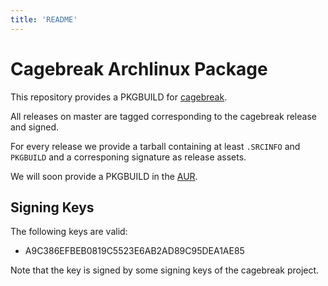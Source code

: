```yaml
---
title: 'README'
---
```

# Cagebreak Archlinux Package

This repository provides a PKGBUILD for [cagebreak](https://github.com/project-repo/cagebreak).

All releases on master are tagged corresponding to the cagebreak release and signed.

For every release we provide a tarball containing at least `.SRCINFO` and `PKGBUILD`
and a corresponing signature as release assets.

We will soon provide a PKGBUILD in the [AUR](aur.archlinux.org).

## Signing Keys

The following keys are valid:

  * A9C386EFBEB0819C5523E6AB2AD89C95DEA1AE85

Note that the key is signed by some signing keys of the cagebreak project.

